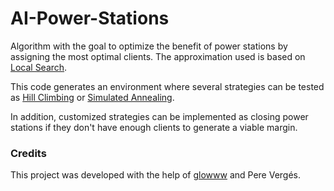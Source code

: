 # AI-Power-Stations
Algorithm with the goal to optimize the benefit of power stations by assigning the most optimal clients.
The approximation used is based on [Local Search](https://en.wikipedia.org/wiki/Local_search_(optimization)).

This code generates an environment where several strategies can be tested as [Hill Climbing](https://en.wikipedia.org/wiki/Hill_climbing)
or [Simulated Annealing](https://en.wikipedia.org/wiki/Simulated_annealing).

In addition, customized strategies can be implemented as closing power stations if they don't have enough clients to generate a viable margin.

### Credits
This project was developed with the help of [glowww](https://github.com/glowww) and Pere Vergés.
